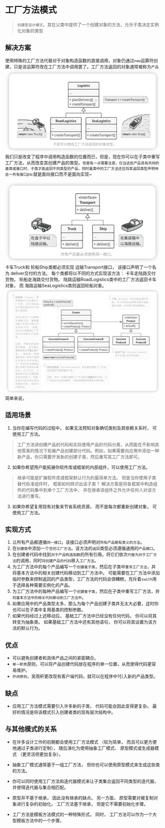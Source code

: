 # 工厂方法模式
> `创建型设计模式`，其在父类中提供了一个创建对象的方法，允许子类决定实例化对象的类型

## 解决方案
使用特殊的工厂方法代替对于对象构造函数的直接调用，对象仍通过`new`运算符创建，只是该运算符改在工厂方法中调用罢了。工厂方法返回的对象通常被称为`产品`
![img_1.png](img_1.png)
我们只是改变了程序中调用构造函数的位置而已，但是，现在你可以在子类中重写工厂方法，从而改变其创建产品的类型。`但是有一点需要注意，仅当这些产品具有共同的基类或接口时，子类才能返回不同类型的产品，同时基类中的工厂方法还应将其返回类型声明伟这一共有接口`ps:就是面向接口而不是面向实现~

![img_2.png](img_2.png)
卡车Truck和 轮船Ship类都必须实现 运输Transport接口， 该接口声明了一个名为 deliver交付的方法。 每个类都将以不同的方式实现该方法： 卡车走陆路交付货物， 轮船走海路交付货物。 ​ 陆路运输Road­Logistics类中的工厂方法返回卡车对象， 而 海路运输Sea­Logistics类则返回轮船对象。
![img.png](img.png)
简单来说，

## 适用场景
1. 当你在编写代码的过程中， 如果无法预知对象确切类别及其依赖关系时， 可使用工厂方法。
> 工厂方法讲创建产品的代码和实际使用产品的代码分离，从而能在不影响其他答案的情况下拓展产品创建部分代码。例如，如果需要向应用中添加一种新产品，你只需要开发新的创建子类，然后重写其工厂方法即可。
2. 如果你希望用户能拓展你软件库或框架的内部组件，可以使用工厂方法。
>  继承可能是扩展软件库或框架默认行为的最简单方法。 但是当你使用子类替代标准组件时， 框架如何辨识出该子类？
> 解决方案是将各框架中构造组件的代码集中到单个工厂方法中， 并在继承该组件之外允许任何人对该方法进行重写。
3. 如果你希望复用现有对象来节省系统资源， 而不是每次都重新创建对象， 可使用工厂方法。

## 实现方式
1. 让所有产品都遵循`同一接口`，该接口必须声明对`所有产品都有意义的方法`。
2. 在`创建类`中添加一个`空的工厂方法`。该方法的`返回`类型必须遵循通用的`产品接口`。
3. 在创建者代码中找到`对于产品构造函数`的所有引用。将它们依次`代替为对于工厂方法`的调用，同时`将创建产品的代码`移入`工厂方法`。
4. 为工厂方法中的每个产品编写一个`创建者子类`，然后在子类中`重写工厂方法`，并将基本方法中的相关创建代码移动到工厂方法中。
可能需要在工厂方法中添加临时参数来控制返回的产品类型，工厂方法的代码会很糟糕，充斥着`swith`用于选择各种需要实例化的产品。
5. 为工厂方法中的每种产品编写一个`创建者子类`，然后在子类中重写工厂方法，并`将基本方法中的相关代码移动到工厂方法中`。
6. 如果应用中的产品类型太多，那么为每个产品创建子类并无太大必要，这时你也可以在子类中复用基类的控制参数。
7. 如果代码经过上述移动后， 基础工厂方法中已经没有任何代码， 你可以将其转变为抽象类。 如果基础工厂方法中还有其他语句， 你可以将其设置为该方法的默认行为。

## 优点
- 可以避免创建者和具体产品之间的紧密耦合。
- `单一职责`原则，可以将产品创建代码放在程序的单一位置，从而使得代码更容易维护。
- `开闭原则`，吴雨轩更改现有客户端代码，就可以在程序中1引入新的产品类型。

## 缺点
- 应用工厂方法模式需要引入许多新的子类， 代码可能会因此变得更复杂。 最好的情况是将该模式引入创建者类的现有层次结构中。

## 与其他模式的关系
- 在许多设计工作的初期都会使用工厂方法模式 （较为简单， 而且可以更方便地通过子类进行定制）， 随后演化为使用抽象工厂模式、 原型模式或生成器模式 （更灵活但更加复杂）。

- 抽象工厂模式通常基于一组工厂方法， 但你也可以使用原型模式来生成这些类的方法。

- 你可以同时使用工厂方法和迭代器模式来让子类集合返回不同类型的迭代器， 并使得迭代器与集合相匹配。

- 原型并不基于继承， 因此没有继承的缺点。 另一方面， 原型需要对被复制对象进行复杂的初始化。 工厂方法基于继承， 但是它不需要初始化步骤。

- 工厂方法是模板方法模式的一种特殊形式。 同时， 工厂方法可以作为一个大型模板方法中的一个步骤。